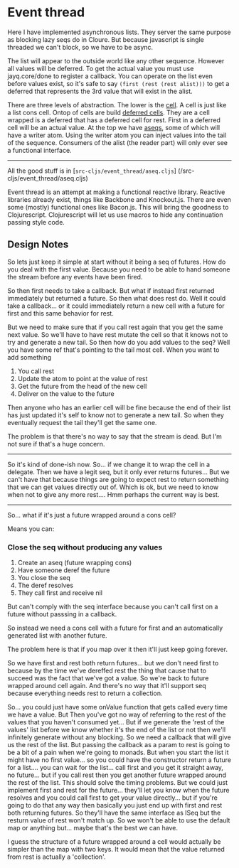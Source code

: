 # Event thread

Here I have implemented asynchronous lists. They server the same purpose as
blocking lazy seqs do in Cloure. But because javascript is single threaded we
can't block, so we have to be async.

The list will appear to the outside world like any other sequence. However all
values will be deferred. To get the actual value you must use jayq.core/done to
register a callback. You can operate on the list even before values exist, so
it's safe to say `(first (rest (rest alist)))` to get a deferred that
represents the 3rd value that will exist in the alist.

There are three levels of abstraction. The lower is the
[cell](/src-cljs/event_thread/cell.cljs). A cell is just like a list cons cell.
Ontop of cells are build [deferred cells](/src-cljs/event_thread/dcell.cljs).
They are a cell wrapped is a deferred that has a deferred cell for rest. First
in a deferred cell will be an actual value. At the top we have
[aseqs](/src-cljs/event_thread/dlist.cljs), some of which will have a writer
atom. Using the writer atom you can inject values into the tail of the
sequence. Consumers of the alist (the reader part) will only ever see a
functional interface.

--------

All the good stuff is in
[`src-cljs/event_thread/aseq.cljs`]
(/src-cljs/event\_thread/aseq.cljs)

Event thread is an attempt at making a functional reactive library. Reactive
libraries already exist, things like Backbone and Knockout.js. There are even
some (mostly) functional ones like Bacon.js. This will bring the goodness to
Clojurescript. Clojurescript will let us use macros to hide any continuation
passing style code.

## Design Notes

So lets just keep it simple at start without it being a seq of futures. How do
you deal with the first value. Because you need to be able to hand someone the
stream before any events have been fired.

So then first needs to take a callback. But what if instead first returned
immediately but returned a future.  So then what does rest do. Well it could
take a callback... or it could immediately return a new cell with a future for
first and this same behavior for rest.

But we need to make sure that if you call rest again that you get the same next
value. So we'll have to have rest mutate the cell so that it knows not to try
and generate a new tail. So then how do you add values to the seq?  Well you
have some ref that's pointing to the tail most cell. When you want to add
something

1. You call rest
2. Update the atom to point at the value of rest
2. Get the future from the head of the new cell
3. Deliver on the value to the future

Then anyone who has an earlier cell will be fine because the end of their list
has just updated it's self to know not to generate a new tail. So when they
eventually request the tail they'll get the same one.

The problem is that there's no way to say that the stream is dead. But I'm not
sure if that's a huge concern.

----------

So it's kind of done-ish now. So... if we change it to wrap the cell in a
delegate. Then we have a legit seq, but it only ever returns futures... But we
can't have that because things are going to expect rest to return something
that we can get values directly out of. Which is ok, but we need to know when
not to give any more rest.... Hmm perhaps the current way is best.


----------

So... what if it's just a future wrapped around a cons cell?

Means you can:

### Close the seq without producing any values

1. Create an aseq (future wrapping cons)
2. Have someone deref the future
3. You close the seq
4. The deref resolves
5. They call first and receive nil

But can't comply with the seq interface because you can't call first on a
future without passsing in a callback.

So instead we need a cons cell with a future for first and an automatically
generated list with another future.

The problem here is that if you map over it then it'll just keep going
forever.

So we have first and rest both return futures... but we don't need first to
because by the time we've dereffed rest the thing that cause that to succeed
was the fact that we've got a value. So we're back to future wrapped around
cell again. And there's no way that it'll support seq because everything
needs rest to return a collection.

So... you could just have some onValue function that gets called every time
we have a value. But Then you've got no way of referring to the rest of the
values that you haven't consumed yet... But if we generate the 'rest of the
values' list before we know whether it's the end of the list or not then
we'll infinitely generate without any blocking. So we need a callback that
will give us the rest of the list. But passing the callback as a param to
rest is going to be a bit of a pain when we're going to monads. But when you
start the list it might have no first value... so you could have the
constructor return a future for a list.... you can wait for the list... call
first and you get it straight away, no future... but if you call rest then
you get another future wrapped around the rest of the list. This should solve
the timing problems. But we could just implement first and rest for the
future... they'll let you know when the future resolves and you could call
first to get your value directly... but if you're going to do that any way
then basically you just end up with first and rest both returning futures. So
they'll have the same interface as ISeq but the resturn value of rest won't
match up. So we won't be able to use the default map or anything but... maybe
that's the best we can have.

I guess the structure of a future wrapped around a cell would actually be
simpler than the map with two keys. It would mean that the value returned
from rest is actually a 'collection'.
